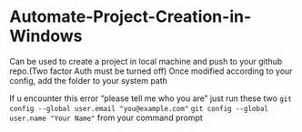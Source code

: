 # Automate-Project-Creation-in-Windows
Can be used to create a project in local machine and push to your github repo.(Two factor Auth must be turned off)
Once modified according to your config, add the folder to your system path

If u encounter this error
“please tell me who you are”
just run these two
`git config --global user.email "you@example.com"`
`git config --global user.name "Your Name"`
from your command prompt

